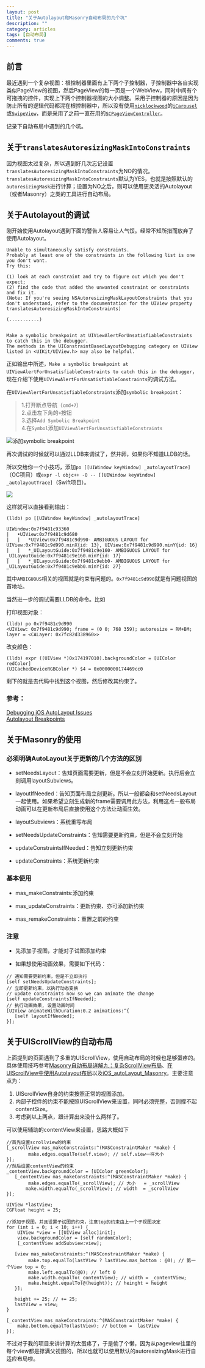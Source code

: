 ```yaml
---
layout: post
title: "关于Autolayout和Masonry自动布局的几个坑"
description: ""
category: articles
tags: [自动布局]
comments: true
---
```


## 前言

最近遇到一个复杂视图：根控制器里面有上下两个子控制器，子控制器中各自实现类似PageView的视图，然后PageView的每一页是一个WebView，同时中间有个可拖拽的控件，实现上下两个控制器视图的大小调整。采用子控制器的原因是因为防止所有的逻辑代码都混在根控制器中，所以没有使用[`nicklockwood`](https://github.com/nicklockwood)的[`iCarousel`](https://github.com/nicklockwood/iCarousel)或[`SwipeView`](https://github.com/nicklockwood/SwipeView)，而是采用了之前一直在用的[`SCPageViewController`](https://github.com/stefanceriu/SCPageViewController)。

记录下自动布局中遇到的几个坑。

## 关于`translatesAutoresizingMaskIntoConstraints`

因为视图太过复杂，所以遇到好几次忘记设置`translatesAutoresizingMaskIntoConstraints`为NO的情况。`translatesAutoresizingMaskIntoConstraints`默认为YES，也就是按照默认的`autoresizingMask`进行计算；设置为NO之后，则可以使用更灵活的Autolayout（或者Masonry）之类的工具进行自动布局。

## 关于Autolayout的调试

刚开始使用Autolayout遇到下面的警告人容易让人气馁。经常不知所措而放弃了使用Autolayout。

```
Unable to simultaneously satisfy constraints.
Probably at least one of the constraints in the following list is one you don't want.
Try this:

(1) look at each constraint and try to figure out which you don't expect;
(2) find the code that added the unwanted constraint or constraints and fix it.
(Note: If you're seeing NSAutoresizingMaskLayoutConstraints that you don't understand, refer to the documentation for the UIView property translatesAutoresizingMaskIntoConstraints)

(...........)


Make a symbolic breakpoint at UIViewAlertForUnsatisfiableConstraints to catch this in the debugger.
The methods in the UIConstraintBasedLayoutDebugging category on UIView listed in <UIKit/UIView.h> may also be helpful.

```

正如输出中所述，`Make a symbolic breakpoint at UIViewAlertForUnsatisfiableConstraints to catch this in the debugger`，现在介绍下使用`UIViewAlertForUnsatisfiableConstraints`的调试方法。

在`UIViewAlertForUnsatisfiableConstraints`添加`symbolic breakpoint`：

> 1.打开断点导航（`cmd+7`）  
> 2.点击左下角的`+`按钮  
> 3.选择`Add Symbolic Breakpoint`  
> 4.在`Symbol`添加`UIViewAlertForUnsatisfiableConstraints`

![添加symbolic breakpoint](http://7xr0hq.com1.z0.glb.clouddn.com/blog/image/UIViewAlertForUnsatisfiableConstraints.png)

再次调试的时候就可以通过LLDB来调试了，然并卵，如果你不知道LLDB的话。

所以交给你一个小技巧，添加`po [[UIWindow keyWindow] _autolayoutTrace]`（OC项目）或`expr -l objc++ -O -- [[UIWindow keyWindow] _autolayoutTrace]`（Swift项目）。

![](http://7xr0hq.com1.z0.glb.clouddn.com/blog/image/UIViewAlertForUnsatisfiableConstraints2.png)

这样就可以直接看到输出：

```
(lldb) po [[UIWindow keyWindow] _autolayoutTrace]

UIWindow:0x7f9481c93360
|   •UIView:0x7f9481c9d680
|   |   *UIView:0x7f9481c9d990- AMBIGUOUS LAYOUT for UIView:0x7f9481c9d990.minX{id: 13}, UIView:0x7f9481c9d990.minY{id: 16}
|   |   *_UILayoutGuide:0x7f9481c9e160- AMBIGUOUS LAYOUT for _UILayoutGuide:0x7f9481c9e160.minY{id: 17}
|   |   *_UILayoutGuide:0x7f9481c9ebb0- AMBIGUOUS LAYOUT for _UILayoutGuide:0x7f9481c9ebb0.minY{id: 27}
```

其中`AMBIGUOUS`相关的视图就是约束有问题的。`0x7f9481c9d990`就是有问题视图的首地址。

当然进一步的调试需要LLDB的命令。比如

打印视图对象：

```
(lldb) po 0x7f9481c9d990
<UIView: 0x7f9481c9d990; frame = (0 0; 768 359); autoresize = RM+BM; layer = <CALayer: 0x7fc82d338960>>
```

改变颜色：

```
(lldb) expr ((UIView *)0x174197010).backgroundColor = [UIColor redColor]
(UICachedDeviceRGBColor *) $4 = 0x0000000174469cc0
```

剩下的就是去代码中找到这个视图，然后修改其约束了。

### **参考：**

[Debugging iOS AutoLayout Issues](http://staxmanade.com/2015/06/debugging-ios-autolayout-issues/)  
[Autolayout Breakpoints](http://nshint.io/blog/2015/08/17/autolayout-breakpoints/)


## 关于Masonry的使用

### 必须明确AutoLayout关于更新的几个方法的区别

- setNeedsLayout：告知页面需要更新，但是不会立刻开始更新。执行后会立刻调用layoutSubviews。

- layoutIfNeeded：告知页面布局立刻更新。所以一般都会和setNeedsLayout一起使用。如果希望立刻生成新的frame需要调用此方法，利用这点一般布局动画可以在更新布局后直接使用这个方法让动画生效。

- layoutSubviews：系统重写布局

- setNeedsUpdateConstraints：告知需要更新约束，但是不会立刻开始

- updateConstraintsIfNeeded：告知立刻更新约束

- updateConstraints：系统更新约束

### 基本使用

- mas_makeConstraints:添加约束

- mas_updateConstraints：更新约束、亦可添加新约束

- mas_remakeConstraints：重置之前的约束

### 注意

- 先添加子视图，才能对子试图添加约束

- 如果想使用动画效果，需要如下代码：

```
// 通知需要更新约束，但是不立即执行
[self setNeedsUpdateConstraints];
// 立即更新约束，以执行动态变换
// update constraints now so we can animate the change
[self updateConstraintsIfNeeded];
// 执行动画效果, 设置动画时间
[UIView animateWithDuration:0.2 animations:^{
   [self layoutIfNeeded];
}];
```

## 关于UIScrollView的自动布局

上面提到的页面遇到了多重的UIScrollView，使用自动布局的时候也是够蛋疼的。具体使用技巧参考[Masonry自动布局详解九：复杂ScrollView布局](http://www.henishuo.com/masonry-complex-scrollview-layout/)、[在UIScrollView中使用Autolayout布局](http://blog.csdn.net/kmyhy/article/details/41827985)以及[iOS_autoLayout_Masonry](http://www.cnblogs.com/-ljj/p/4470658.html)。主要注意点为：

1. UIScrollView自身的约束按照正常的视图添加。
2. 内部子控件的约束不能按照UIScrollView来设置，同时必须完整，否则撑不起contentSize。
3. 考虑到以上两点，跟计算出来没什么两样了。

可以使用辅助的contentView来设置，思路大概如下

```
//首先设置scrollview的约束
[_scrollView mas_makeConstraints:^(MASConstraintMaker *make) {
		make.edges.equalTo(self.view); // self.view一样大小
}];
//然后设置contentView的约束
_contentView.backgroundColor = [UIColor greenColor];
   [_contentView mas_makeConstraints:^(MASConstraintMaker *make) {
		make.edges.equalTo(_scrollView); // 大小   = _scrollView
       make.width.equalTo(_scrollView); // width  = _scrollView
}];
    
UIView *lastView;
CGFloat height = 25;

//添加子视图，并且设置子试图的约束，注意top的约束由上一个子视图决定
for (int i = 0; i < 10; i++) {
	UIView *view = [[UIView alloc]init];
	view.backgroundColor = [self randomColor];
	[_contentView addSubview:view];
   
   [view mas_makeConstraints:^(MASConstraintMaker *make) {
		make.top.equalTo(lastView ? lastView.mas_bottom : @0); // 第一个View top = 0;
		make.left.equalTo(@0); // left 0
		make.width.equalTo(_contentView); // width = _contentView;
		make.height.equalTo(@(height)); // heinght = height
   }];

   height += 25; // += 25;
   lastView = view;
}

[_contentView mas_makeConstraints:^(MASConstraintMaker *make) {
	make.bottom.equalTo(lastView); // bottom =  lastView
}];
```

不过对于我的项目来讲计算的太蛋疼了，于是偷了个懒，因为从pageview往里的每个view都是撑满父视图的，所以也就可以使用默认的autoresizingMask进行自适应布局啦。